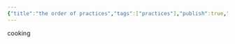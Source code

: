 ```yaml
---
{"title":"the order of practices","tags":["practices"],"publish":true,"permalink":"/practices/the-order-of-practices/","path":"practices/the order of practices.md","PassFrontmatter":true,"created":"2025-04-09T13:53:45.602+05:30","updated":"2025-04-09T01:22:08.000+05:30"}
---
```


cooking